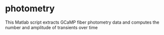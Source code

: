 # photometry
This Matlab script extracts GCaMP fiber photometry data and computes the number and amplitude of transients over time 
